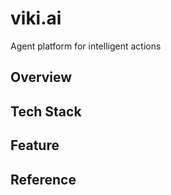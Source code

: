 # viki.ai
Agent platform for intelligent actions

## Overview

## Tech Stack

## Feature

## Reference
